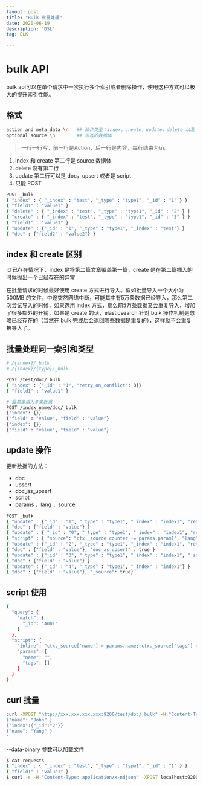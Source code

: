 ```yaml
---
layout: post
title: "Bulk 批量处理"
date: 2020-06-19
description: "DSL"
tag: ELK

---
```



# bulk API

bulk api可以在单个请求中一次执行多个索引或者删除操作，使用这种方式可以极大的提升索引性能。

## 格式

```sh
action and meta_data \n   ## 操作类型：index，create，update，delete 以及 metadata：_index, _type, _id
optional source \n        ## 可选的数据体
```

> 一行一行写，前一行是Action，后一行是内容，每行结束为\n.

1. index 和 create  第二行是 source 数据体
2. delete 没有第二行
3. update 第二行可以是 doc，upsert 或者是 script
4. 只能 POST


```sh
POST _bulk
{ "index" : { "_index" : "test", "_type" : "type1", "_id" : "1" } }
{ "field1" : "value1" }
{ "delete" : { "_index" : "test", "_type" : "type1", "_id" : "2" } }
{ "create" : { "_index" : "test", "_type" : "type1", "_id" : "3" } }
{ "field1" : "value3" }
{ "update" : {"_id" : "1", "_type" : "type1", "_index" : "test"} }
{ "doc" : {"field2" : "value2"} }
```

## index 和 create 区别

id 已存在情况下，index 是将第二篇文章覆盖第一篇，create 是在第二篇插入的时候抛出一个已经存在的异常

在批量请求的时候最好使用 create 方式进行导入。假如批量导入一个大小为500MB 的文件，中途突然网络中断，可能其中有5万条数据已经导入，那么第二次尝试导入的时候，如果选用 index 方式，那么前5万条数据又会重复导入，增加了很多额外的开销，如果是 create 的话，elasticsearch 针对 bulk 操作机制是忽略已经存在的（当然在 bulk 完成后会返回哪些数据是重复的），这样就不会重复被导入了。


## 批量处理同一索引和类型

```sh
# /{index}/_bulk
# /{index}/{type}/_bulk

POST /test/doc/_bulk
{ "index" : {"_id" : "1", "retry_on_conflict": 3}}
{ "field1" : "value1" }

# 最简单插入多条数据
POST /index_name/doc/_bulk
{"index": {}}
{"field" : "value", "field" : "value"}
{"index": {}}
{"field" : "value", "field" : "value"}
```



## update 操作

更新数据的方法：

- doc
- upsert
- doc_as_upsert
- script
- params ，lang ，source

```sh
POST _bulk
{ "update" : {"_id" : "1", "_type" : "type1", "_index" : "index1", "retry_on_conflict" : 3} }
{ "doc" : {"field" : "value"} }
{ "update" : { "_id" : "0", "_type" : "type1", "_index" : "index1", "retry_on_conflict" : 3} }
{ "script" : { "source": "ctx._source.counter += params.param1", "lang" : "painless", "params" : {"param1" : 1}}, "upsert" : {"counter" : 1}}
{ "update" : {"_id" : "2", "_type" : "type1", "_index" : "index1", "retry_on_conflict" : 3} }
{ "doc" : {"field" : "value"}, "doc_as_upsert" : true }
{ "update" : {"_id" : "3", "_type" : "type1", "_index" : "index1", "_source" : true} }
{ "doc" : {"field" : "value"} }
{ "update" : {"_id" : "4", "_type" : "type1", "_index" : "index1"} }
{ "doc" : {"field" : "value"}, "_source": true}
```


## script 使用 

```sh
{
  "query": {
    "match": {
      "_id": "A001"
    }
  },
  "script": {
    "inline": "ctx._source['name'] = params.name; ctx._source['tags'] = params.tags",
    "params": {
      "name": "",
      "tags": []
    }
  }
}
```


## curl 批量

```sh
curl -XPOST "http://xxx.xxx.xxx.xxx:9200/test/doc/_bulk" -H "Content-Type:application/json" -u admin:admin -d '{"index":{"_id":"1"}}
{"name": "John" }
{"index":{"_id":"2"}}
{"name": "Yang" }
'
```

--data-binary 参数可以加载文件

```sh
$ cat requests
{ "index" : { "_index" : "test", "_type" : "type1", "_id" : "1" } }
{ "field1" : "value1" }
$ curl -s -H "Content-Type: application/x-ndjson" -XPOST localhost:9200/_bulk --data-binary "@requests"
```


